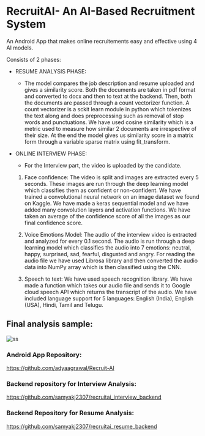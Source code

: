 # RecruitAI- An AI-Based Recruitment System

An Android App that makes online recruitements easy and effective using 4 AI models. 

Consists of 2 phases: 
* RESUME ANALYSIS PHASE:

  -  The model compares the job description and resume uploaded and gives a similarity score. Both the documents are taken in pdf format and converted to docx and then to text at the backend. Then, both the documents are passed through a count vectorizer function. A count vectorizer is a sckit learn module in python which tokenizes the text along and does preprocessing such as removal of stop words and punctuations. We have used cosine similarity which is a metric used to measure how similar 2 documents are irrespective of their size. At the end the model gives us similarity score in a matrix form through a variable sparse matrix using fit_transform.
  

* ONLINE INTERVIEW PHASE:
  - For the Interview part, the video is uploaded by the candidate.

  1. Face confidence: The video is split and images are extracted every 5 seconds. These images are run through the deep learning model which classifies them as confident or non-confident. We have trained a convolutional neural network on an image dataset we found on Kaggle. We have made a keras sequential model and we have added many convolution layers and activation functions. We have taken an average of the confidence score of all the images as our final confidence score.

  2. Voice Emotions Model: The audio of the interview video is extracted and analyzed for every 0.1 second. The audio is run through a deep learning model which classifies the audio into 7 emotions: neutral, happy, surprised, sad, fearful, disgusted and angry. For reading the audio file we have used Librosa library and then converted the audio data into NumPy array which is then classified using the CNN.

  3. Speech to text: We have used speech recognition library. We have made a function which takes our audio file and sends it to Google cloud speech API which returns the transcript of the audio. We have included language support for 5 languages: English (India), English (USA), Hindi, Tamil and Telugu.


## Final analysis sample: 


![ss](https://user-images.githubusercontent.com/56762107/121242217-eddb2880-c8b9-11eb-83de-811a3d44bc8e.png)


### Android App Repository:
https://github.com/adyaagrawal/Recruit-AI

### Backend repository for Interview Analysis:
https://github.com/samyakj2307/recruitai_interview_backend

### Backend Repository for Resume Analysis:
https://github.com/samyakj2307/recruitai_resume_backend
